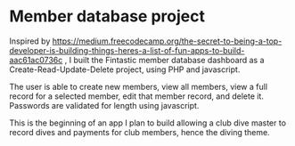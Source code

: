 # Member database project

Inspired by https://medium.freecodecamp.org/the-secret-to-being-a-top-developer-is-building-things-heres-a-list-of-fun-apps-to-build-aac61ac0736c , I built the Fintastic member database dashboard as a Create-Read-Update-Delete project, using PHP and javascript.

The user is able to create new members, view all members, view a full record for a selected member, edit that member record, and delete it.  Passwords are validated for length using javascript.

This is the beginning of an app I plan to build allowing a club dive master to record dives and payments for club members, hence the diving theme.